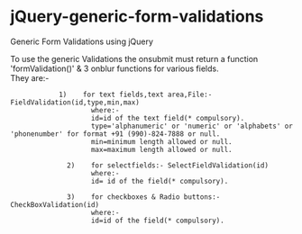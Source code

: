 jQuery-generic-form-validations
===========================

Generic Form Validations using jQuery


  To use the generic Validations the onsubmit must return a function 'formValidation()' & 3 onblur functions for various fields.  
              They are:-
  
                1)    for text fields,text area,File:- FieldValidation(id,type,min,max)
                        where:-
                        id=id of the text field(* compulsory).
                        type='alphanumeric' or 'numeric' or 'alphabets' or 'phonenumber' for format +91 (990)-824-7888 or null.
                        min=minimum length allowed or null.
                        max=maximum length allowed or null.  
 
                  2)    for selectfields:- SelectFieldValidation(id)
                        where:-
                        id= id of the field(* compulsory).
                        
                  3)    for checkboxes & Radio buttons:- CheckBoxValidation(id)
                        where:-
                        id=id of the field(* compulsory).
